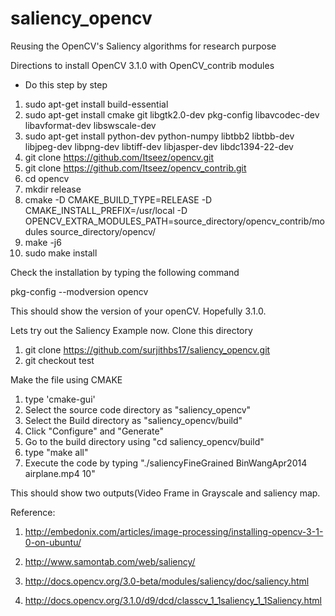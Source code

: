 # saliency_opencv
Reusing the OpenCV's Saliency algorithms for research purpose

Directions to install OpenCV 3.1.0 with OpenCV_contrib modules

- Do this step by step
1. sudo apt-get install build-essential
2. sudo apt-get install cmake git libgtk2.0-dev pkg-config libavcodec-dev libavformat-dev libswscale-dev
3. sudo apt-get install python-dev python-numpy libtbb2 libtbb-dev libjpeg-dev libpng-dev libtiff-dev libjasper-dev libdc1394-22-dev
4. git clone https://github.com/Itseez/opencv.git
5. git clone https://github.com/Itseez/opencv_contrib.git
6. cd opencv
7. mkdir release
8. cmake -D CMAKE_BUILD_TYPE=RELEASE -D CMAKE_INSTALL_PREFIX=/usr/local -D OPENCV_EXTRA_MODULES_PATH=source_directory/opencv_contrib/modules source_directory/opencv/
9. make -j6
10. sudo make install

Check the installation by typing the following command

pkg-config --modversion opencv

This should show the version of your openCV. Hopefully 3.1.0.

Lets try out the Saliency Example now. Clone this directory 

1. git clone https://github.com/surjithbs17/saliency_opencv.git
2. git checkout test

Make the file using CMAKE

1. type 'cmake-gui'
2. Select the source code directory as "saliency_opencv"
3. Select the Build directory as "saliency_opencv/build"
4. Click "Configure" and "Generate"
5. Go to the build directory using "cd saliency_opencv/build"
6. type "make all"
7. Execute the code by typing "./saliencyFineGrained BinWangApr2014 airplane.mp4 10"

This should show two outputs(Video Frame in Grayscale and saliency map.

Reference: 

1. http://embedonix.com/articles/image-processing/installing-opencv-3-1-0-on-ubuntu/

2. http://www.samontab.com/web/saliency/

3. http://docs.opencv.org/3.0-beta/modules/saliency/doc/saliency.html

4. http://docs.opencv.org/3.1.0/d9/dcd/classcv_1_1saliency_1_1Saliency.html
